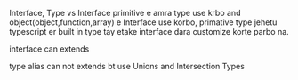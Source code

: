 Interface, Type vs Interface
primitive e amra type use krbo and object(object,function,array) e Interface use korbo, primative type jehetu typescript er built in type tay etake interface dara customize korte parbo na.

interface can extends 

type alias can not extends bt use Unions and Intersection Types